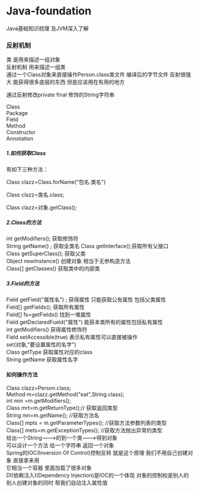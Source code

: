 # Java-foundation
Java基础知识梳理 及JVM深入了解  

### 反射机制
类 是用来描述一组对象  
反射机制 用来描述一组类    
通过一个Class对象来直接操作Person.class类文件 编译后的字节文件
反射很强大  能获得很多底层的东西  但是应该用在有用的地方   

通过反射修改private final 修饰的String字符串  

Class  
Package  
Field   
Method   
Constructor  
Annotation    

##### 1.如何获取Class  
有如下三种方法：   

Class clazz=Class.forName("包名.类名")   

Class clazz=类名.class;     

Class clazz=对象.getClass();      

##### 2.Class的方法     
int getModifiers();  获取修饰符   
String getName() ; 获取全类名 
Class getInterface();获取所有父接口    
Class getSuperClass(); 获取父类    
Object newInstance() 创建对象 相当于无参构造方法  
Class[] getClasses() 获取类中的内部类
##### 3.Field的方法  
Field getField("属性名") ;  获得属性 只能获取公有属性 包括父类属性   
Field[] getFields(); 获取所有属性    
Field[] fs=getFields() 找到一堆属性      
Field getDeclaredFueld("属性") 能获本类所有的属性包括私有属性    
int getModifiers() 获得属性修饰符     
Field setAccessible(true) 表示私有属性可以直接被操作    
set(对象,"要设置属性的名字")      
Class getType 获取属性对应的class  
String getName  获取属性名字   
#### 如何操作方法
 Class clazz=Person.class;  
        Method m=clazz.getMethod("eat",String.class);  
        int mm =m.getModifiers();    
        Class mrt=m.getReturnType();// 获取返回类型    
        String mn=m.getName(); //获取方法名    
        Class[] mpts = m.getParameterTypes(); //获取方法参数列表的类型   
        Class[] mets=m.getExceptionTypes(); //获取方法抛出异常的类型   
给出一个String--->的到一个类--->得到对象   
可以设计一个方法 给一个字符串 返回一个对象   
Spring的IOC(Inversion Of Control)控制反转 就是这个原理  我们不用自己创建对象  直接拿来用     
它相当一个容器 里面加载了很多对象     
DI(依赖注入)(Dependency Injection)是IOC的一个体现 对象的控制权是别人的 别人创建对象的同时 帮我们自动注入属性值   



 

